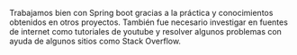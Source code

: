 Trabajamos bien con Spring boot gracias a la práctica y conocimientos obtenidos en otros proyectos. 
También fue necesario investigar en fuentes de internet como tutoriales de youtube y resolver algunos problemas con ayuda de algunos sitios como Stack Overflow.
